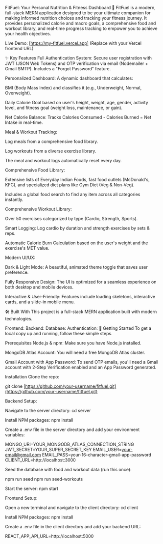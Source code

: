 FitFuel: Your Personal Nutrition & Fitness Dashboard 🚀
FitFuel is a modern, full-stack MERN application designed to be your ultimate companion for making informed nutrition choices and tracking your fitness journey. It provides personalized calorie and macro goals, a comprehensive food and workout library, and real-time progress tracking to empower you to achieve your health objectives.

Live Demo:  [https://my-fitfuel.vercel.app]  (Replace with your Vercel frontend URL)

✨ Key Features
Full Authentication System: Secure user registration with JWT (JSON Web Tokens) and OTP verification via email (Nodemailer + Gmail SMTP). Includes a "Forgot Password" feature.

Personalized Dashboard: A dynamic dashboard that calculates:

BMI (Body Mass Index) and classifies it (e.g., Underweight, Normal, Overweight).

Daily Calorie Goal based on user's height, weight, age, gender, activity level, and fitness goal (weight loss, maintenance, or gain).

Net Calorie Balance: Tracks Calories Consumed - Calories Burned = Net Intake in real-time.

Meal & Workout Tracking:

Log meals from a comprehensive food library.

Log workouts from a diverse exercise library.

The meal and workout logs automatically reset every day.

Comprehensive Food Library:

Extensive lists of Everyday Indian Foods, fast food outlets (McDonald's, KFC), and specialized diet plans like Gym Diet (Veg & Non-Veg).

Includes a global food search to find any item across all categories instantly.

Comprehensive Workout Library:

Over 50 exercises categorized by type (Cardio, Strength, Sports).

Smart Logging: Log cardio by duration and strength exercises by sets & reps.

Automatic Calorie Burn Calculation based on the user's weight and the exercise's MET value.

Modern UI/UX:

Dark & Light Mode: A beautiful, animated theme toggle that saves user preference.

Fully Responsive Design: The UI is optimized for a seamless experience on both desktop and mobile devices.

Interactive & User-Friendly: Features include loading skeletons, interactive cards, and a slide-in mobile menu.

🛠️ Built With
This project is a full-stack MERN application built with modern technologies.

Frontend:
Backend:
Database:
Authentication:
🚀 Getting Started
To get a local copy up and running, follow these simple steps.

Prerequisites
Node.js & npm: Make sure you have Node.js installed.

MongoDB Atlas Account: You will need a free MongoDB Atlas cluster.

Gmail Account with App Password: To send OTP emails, you'll need a Gmail account with 2-Step Verification enabled and an App Password generated.

Installation
Clone the repo:

git clone [https://github.com/your-username/fitfuel.git](https://github.com/your-username/fitfuel.git)

Backend Setup:

Navigate to the server directory: cd server

Install NPM packages: npm install

Create a .env file in the server directory and add your environment variables:

MONGO_URI=YOUR_MONGODB_ATLAS_CONNECTION_STRING
JWT_SECRET=YOUR_SUPER_SECRET_KEY
EMAIL_USER=your-email@gmail.com
EMAIL_PASS=your-16-character-gmail-app-password
CLIENT_URL=http://localhost:3000

Seed the database with food and workout data (run this once):

npm run seed
npm run seed-workouts

Start the server: npm start

Frontend Setup:

Open a new terminal and navigate to the client directory: cd client

Install NPM packages: npm install

Create a .env file in the client directory and add your backend URL:

REACT_APP_API_URL=http://localhost:5000